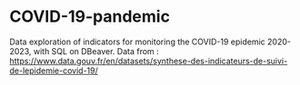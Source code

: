 # COVID-19-pandemic
Data exploration of indicators for monitoring the COVID-19 epidemic 2020-2023, with SQL on DBeaver.
Data from : https://www.data.gouv.fr/en/datasets/synthese-des-indicateurs-de-suivi-de-lepidemie-covid-19/

